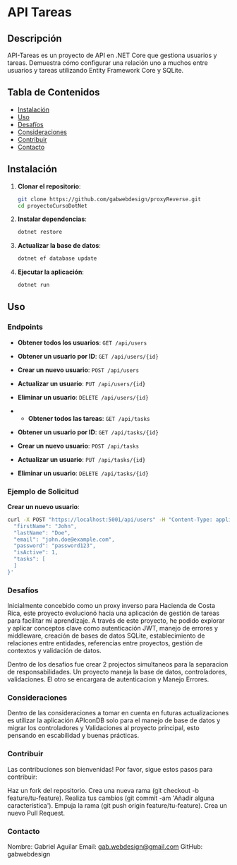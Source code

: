# API Tareas

## Descripción

API-Tareas es un proyecto de API en .NET Core que gestiona usuarios y tareas. Demuestra cómo configurar una relación uno a muchos entre usuarios y tareas utilizando Entity Framework Core y SQLite.

## Tabla de Contenidos

- [Instalación](#instalación)
- [Uso](#uso)
- [Desafíos](#desafíos)
- [Consideraciones](#consideraciones)
- [Contribuir](#contribuir)
- [Contacto](#contacto)
 
## Instalación

1. **Clonar el repositorio**:

    ```sh
    git clone https://github.com/gabwebdesign/proxyReverse.git
    cd proyectoCursoDotNet
    ```

2. **Instalar dependencias**:

    ```sh
    dotnet restore
    ```

3. **Actualizar la base de datos**:

    ```sh
    dotnet ef database update
    ```

4. **Ejecutar la aplicación**:

    ```sh
    dotnet run
    ```

## Uso

### Endpoints

- **Obtener todos los usuarios**: `GET /api/users`
- **Obtener un usuario por ID**: `GET /api/users/{id}`
- **Crear un nuevo usuario**: `POST /api/users`
- **Actualizar un usuario**: `PUT /api/users/{id}`
- **Eliminar un usuario**: `DELETE /api/users/{id}`

- - **Obtener todos las tareas**: `GET /api/tasks`
- **Obtener un usuario por ID**: `GET /api/tasks/{id}`
- **Crear un nuevo usuario**: `POST /api/tasks`
- **Actualizar un usuario**: `PUT /api/tasks/{id}`
- **Eliminar un usuario**: `DELETE /api/tasks/{id}`

### Ejemplo de Solicitud

**Crear un nuevo usuario**:

```sh
curl -X POST "https://localhost:5001/api/users" -H "Content-Type: application/json" -d '{
  "firstName": "John",
  "lastName": "Doe",
  "email": "john.doe@example.com",
  "password": "password123",
  "isActive": 1,
  "tasks": [
  ]
}'
```
### Desafíos

Inicialmente concebido como un proxy inverso para Hacienda de Costa Rica, este proyecto evolucionó hacia una aplicación de gestión de tareas para facilitar mi aprendizaje. A través de este proyecto, he podido explorar y aplicar conceptos clave como autenticación JWT, manejo de errores y middleware, creación de bases de datos SQLite, establecimiento de relaciones entre entidades, referencias entre proyectos, gestión de contextos y validación de datos.

Dentro de los desafios fue crear 2 projectos simultaneos para la separacion de responsabilidades. Un proyecto maneja la base de datos, controladores, validaciones. El otro se encargara de autenticacion y Manejo Errores.

### Consideraciones

Dentro de las consideraciones a tomar en cuenta en futuras actualizaciones es utilizar la aplicación APIconDB solo para el manejo de base de datos y migrar los controladores y Validaciones al proyecto principal, esto pensando en escabilidad y buenas prácticas.
### Contribuir

Las contribuciones son bienvenidas! Por favor, sigue estos pasos para contribuir:

Haz un fork del repositorio.
Crea una nueva rama (git checkout -b feature/tu-feature).
Realiza tus cambios (git commit -am 'Añadir alguna característica').
Empuja la rama (git push origin feature/tu-feature).
Crea un nuevo Pull Request.

### Contacto

Nombre: Gabriel Aguilar
Email: gab.webdesign@gmail.com
GitHub: gabwebdesign

